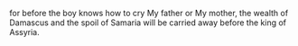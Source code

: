 for before the boy knows how to cry My father or My mother, the wealth of Damascus and the spoil of Samaria will be carried away before the king of Assyria.
